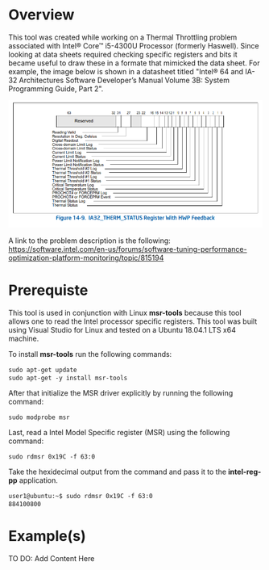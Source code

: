 # Overview
This tool was created while working on a Thermal Throttling problem associated with Intel® Core™ i5-4300U Processor (formerly Haswell).  Since looking at data sheets required checking specific registers and bits it became useful to draw these in a formate that mimicked the data sheet.  For example, the image below is shown in a datasheet titled "Intel® 64 and IA-32 Architectures Software Developer’s Manual Volume  3B: System Programming Guide, Part 2".

![IA32_THERM_STATUS](./Docs/Example_IA32_THERM_STATUS.png)

A link to the problem description is the following:
https://software.intel.com/en-us/forums/software-tuning-performance-optimization-platform-monitoring/topic/815194

# Prerequiste
This tool is used in conjunction with Linux **msr-tools** because this tool allows one to read the Intel processor specific registers.  This tool was built using Visual Studio for Linux and tested on a Ubuntu 18.04.1 LTS x64 machine.

To install **msr-tools** run the following commands:
```
sudo apt-get update
sudo apt-get -y install msr-tools
```

After that initialize the MSR driver explicitly by running the following command:
```
sudo modprobe msr
```

Last, read a Intel Model Specific register (MSR) using the following command:
```
sudo rdmsr 0x19C -f 63:0
```

Take the hexidecimal output from the command and pass it to the **intel-reg-pp** application.
```
user1@ubuntu:~$ sudo rdmsr 0x19C -f 63:0
884100800
```


# Example(s)
TO DO: Add Content Here
